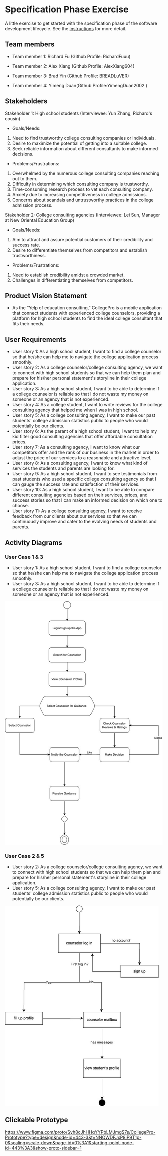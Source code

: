 # Specification Phase Exercise

A little exercise to get started with the specification phase of the software development lifecycle. See the [instructions](instructions.md) for more detail.

## Team members

- Team member 1: Richard Fu (Github Profile: RichardFuuu)

- Team member 2: Alex Xiang (Github Profile: AlexXiang604)

- Team member 3: Brad Yin (Github Profile: BREADLuVER)

- Team member 4: Yimeng Duan(Github Profile:YimengDuan2002 )

## Stakeholders

Stakeholder 1: High school students (Interviewee: Yun Zhang, Richard's cousin)
- Goals/Needs:
1. Need to find trustworthy college consulting companies or individuals. 
2. Desire to maximize the potential of getting into a suitable college. 
3. Seek reliable information about different consultants to make informed decisions.

- Problems/Frustrations:
1. Overwhelmed by the numerous college consulting companies reaching out to them. 
2. Difficulty in determining which consulting company is trustworthy. 
3. Time-consuming research process to vet each consulting company. 
4. Anxiety due to increasing competitiveness in college admissions. 
5. Concerns about scandals and untrustworthy practices in the college admission process.

Stakeholder 2: College consulting agencies (Interviewee: Lei Sun, Manager at New Oriental Education Group)
- Goals/Needs:
1. Aim to attract and assure potential customers of their credibility and success rate.
2. Desire to differentiate themselves from competitors and establish trustworthiness.

- Problems/Frustrations:
1. Need to establish credibility amidst a crowded market. 
2. Challenges in differentiating themselves from competitors.

## Product Vision Statement

- As the “Yelp of education consulting,” CollegePro is a mobile application that connect students with experienced college counselors, providing a platform for high school students to find the ideal college consultant that fits their needs.

## User Requirements

- User story 1: As a high school student, I want to find a college counselor so that he/she can help me to navigate the college application process smoothly.
- User story 2: As a college counselor/college consulting agency, we want to connect with high school students so that we can help them plan and prepare for his/her personal statement's storyline in their college application.
- User story 3: As a high school student, I want to be able to determine if a college counselor is reliable so that I do not waste my money on someone or an agency that is not experienced.
- User story 4: As a college student, I want to write reviews for the college consulting agency that helped me when I was in high school.
- User story 5: As a college consulting agency, I want to make our past students' college admission statistics public to people who would potentially be our clients.
- User story 6: As the parant of a high school student, I want to help my kid filter good consulting agencies that offer affordable consultation prices.
- User story 7: As a consulting agency, I want to know what our competitors offer and the rank of our business in the market  in order to adjust the price of our services to a reasonable and attractive level. 
- User story 8: As a consulting agency, I want to know what kind of services the students and parents are looking for.
- User story 9: As a high school student, I want to see testimonials from past students who used a specific college consulting agency so that I can gauge the success rate and satisfaction of their services.
- User story 10: As a high school student, I want to be able to compare different consulting agencies based on their services, prices, and success stories so that I can make an informed decision on which one to choose.
- User story 11: As a college consulting agency, I want to receive feedback from our clients about our services so that we can continuously improve and cater to the evolving needs of students and parents.

## Activity Diagrams
### User Case 1 & 3
- User story 1: As a high school student, I want to find a college counselor so that he/she can help me to navigate the college application process smoothly.
- User story 3: As a high school student, I want to be able to determine if a college counselor is reliable so that I do not waste my money on someone or an agency that is not experienced.

![User story 1 & 3](https://github.com/software-students-fall2023/1-specification-exercise-yimengteam/blob/main/Project%201%20Activity%20UML%20Diagram-Student.jpg)

### User Case 2 & 5
- User story 2: As a college counselor/college consulting agency, we want to connect with high school students so that we can help them plan and prepare for his/her personal statement's storyline in their college application.
- User story 5: As a college consulting agency, I want to make our past students' college admission statistics public to people who would potentially be our clients.

![User story 2 & 5](https://github.com/software-students-fall2023/1-specification-exercise-yimengteam/blob/main/Project%201%20Activity%20UML%20Diagram-Counselor.jpg)

## Clickable Prototype

https://www.figma.com/proto/Syh8cJhHHqYYPbLMJmgS7s/CollegePro-Prototype?type=design&node-id=443-3&t=NNOWDFJxP8iP9T1p-0&scaling=scale-down&page-id=0%3A1&starting-point-node-id=443%3A3&show-proto-sidebar=1
